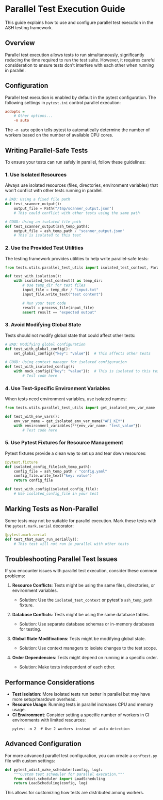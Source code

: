 # Parallel Test Execution Guide

This guide explains how to use and configure parallel test execution in the ASH testing framework.

## Overview

Parallel test execution allows tests to run simultaneously, significantly reducing the time required to run the test suite. However, it requires careful consideration to ensure tests don't interfere with each other when running in parallel.

## Configuration

Parallel test execution is enabled by default in the pytest configuration. The following settings in `pytest.ini` control parallel execution:

```ini
addopts =
    # Other options...
    -n auto
```

The `-n auto` option tells pytest to automatically determine the number of workers based on the number of available CPU cores.

## Writing Parallel-Safe Tests

To ensure your tests can run safely in parallel, follow these guidelines:

### 1. Use Isolated Resources

Always use isolated resources (files, directories, environment variables) that won't conflict with other tests running in parallel.

```python
# BAD: Using a fixed file path
def test_scanner_output():
    output_file = Path("/tmp/scanner_output.json")
    # This could conflict with other tests using the same path

# GOOD: Using an isolated file path
def test_scanner_output(ash_temp_path):
    output_file = ash_temp_path / "scanner_output.json"
    # This is isolated to this test
```

### 2. Use the Provided Test Utilities

The testing framework provides utilities to help write parallel-safe tests:

```python
from tests.utils.parallel_test_utils import isolated_test_context, ParallelTestHelper

def test_with_isolation():
    with isolated_test_context() as temp_dir:
        # Use temp_dir for test files
        input_file = temp_dir / "input.txt"
        input_file.write_text("test content")

        # Run your test code
        result = process_file(input_file)
        assert result == "expected output"
```

### 3. Avoid Modifying Global State

Tests should not modify global state that could affect other tests:

```python
# BAD: Modifying global configuration
def test_with_global_config():
    set_global_config({"key": "value"})  # This affects other tests

# GOOD: Using context manager for isolated configuration
def test_with_isolated_config():
    with mock_config({"key": "value"}):  # This is isolated to this test
        # Test code here
```

### 4. Use Test-Specific Environment Variables

When tests need environment variables, use isolated names:

```python
from tests.utils.parallel_test_utils import get_isolated_env_var_name

def test_with_env_vars():
    env_var_name = get_isolated_env_var_name("API_KEY")
    with environment_variables(**{env_var_name: "test_value"}):
        # Test code here
```

### 5. Use Pytest Fixtures for Resource Management

Pytest fixtures provide a clean way to set up and tear down resources:

```python
@pytest.fixture
def isolated_config_file(ash_temp_path):
    config_file = ash_temp_path / "config.yaml"
    config_file.write_text("key: value")
    return config_file

def test_with_config(isolated_config_file):
    # Use isolated_config_file in your test
```

## Marking Tests as Non-Parallel

Some tests may not be suitable for parallel execution. Mark these tests with the `pytest.mark.serial` decorator:

```python
@pytest.mark.serial
def test_that_must_run_serially():
    # This test will not run in parallel with other tests
```

## Troubleshooting Parallel Test Issues

If you encounter issues with parallel test execution, consider these common problems:

1. **Resource Conflicts**: Tests might be using the same files, directories, or environment variables.
   - Solution: Use the `isolated_test_context` or pytest's `ash_temp_path` fixture.

2. **Database Conflicts**: Tests might be using the same database tables.
   - Solution: Use separate database schemas or in-memory databases for testing.

3. **Global State Modifications**: Tests might be modifying global state.
   - Solution: Use context managers to isolate changes to the test scope.

4. **Order Dependencies**: Tests might depend on running in a specific order.
   - Solution: Make tests independent of each other.

## Performance Considerations

- **Test Isolation**: More isolated tests run better in parallel but may have more setup/teardown overhead.
- **Resource Usage**: Running tests in parallel increases CPU and memory usage.
- **CI Environment**: Consider setting a specific number of workers in CI environments with limited resources:
  ```
  pytest -n 2  # Use 2 workers instead of auto-detection
  ```

## Advanced Configuration

For more advanced parallel test configuration, you can create a `conftest.py` file with custom settings:

```python
def pytest_xdist_make_scheduler(config, log):
    """Custom test scheduler for parallel execution."""
    from xdist.scheduler import LoadScheduling
    return LoadScheduling(config, log)
```

This allows for customizing how tests are distributed among workers.